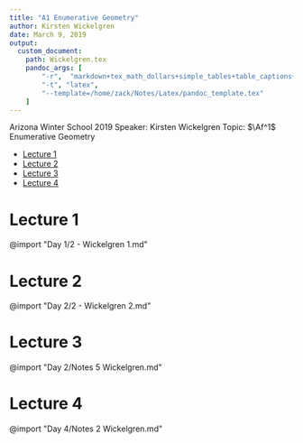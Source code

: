 ```yaml
---
title: "A1 Enumerative Geometry"
author: Kirsten Wickelgren
date: March 9, 2019
output:
  custom_document:
    path: Wickelgren.tex
    pandoc_args: [
        "-r",  "markdown+tex_math_dollars+simple_tables+table_captions+yaml_metadata_block+smart",
        "-t", "latex",
        "--template=/home/zack/Notes/Latex/pandoc_template.tex"
    ]
---
```


Arizona Winter School 2019
Speaker: Kirsten Wickelgren
Topic: $\Af^1$ Enumerative Geometry

- [Lecture 1](#lecture-1)
- [Lecture 2](#lecture-2)
- [Lecture 3](#lecture-3)
- [Lecture 4](#lecture-4)

# Lecture 1
@import "Day 1/2 - Wickelgren 1.md"

# Lecture 2
@import "Day 2/2 - Wickelgren 2.md"

# Lecture 3
@import "Day 2/Notes 5 Wickelgren.md"

# Lecture 4
@import "Day 4/Notes 2 Wickelgren.md"